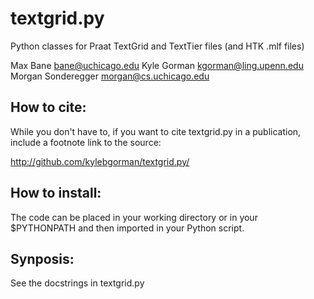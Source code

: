 textgrid.py
===========

Python classes for Praat TextGrid and TextTier files (and HTK .mlf files)

Max Bane <bane@uchicago.edu>
Kyle Gorman <kgorman@ling.upenn.edu>
Morgan Sonderegger <morgan@cs.uchicago.edu>

How to cite:
------------

While you don't have to, if you want to cite textgrid.py in a publication, 
include a footnote link to the source:

http://github.com/kylebgorman/textgrid.py/

How to install:
---------------

The code can be placed in your working directory or in your $PYTHONPATH and 
then imported in your Python script.

Synposis:
---------

See the docstrings in textgrid.py
